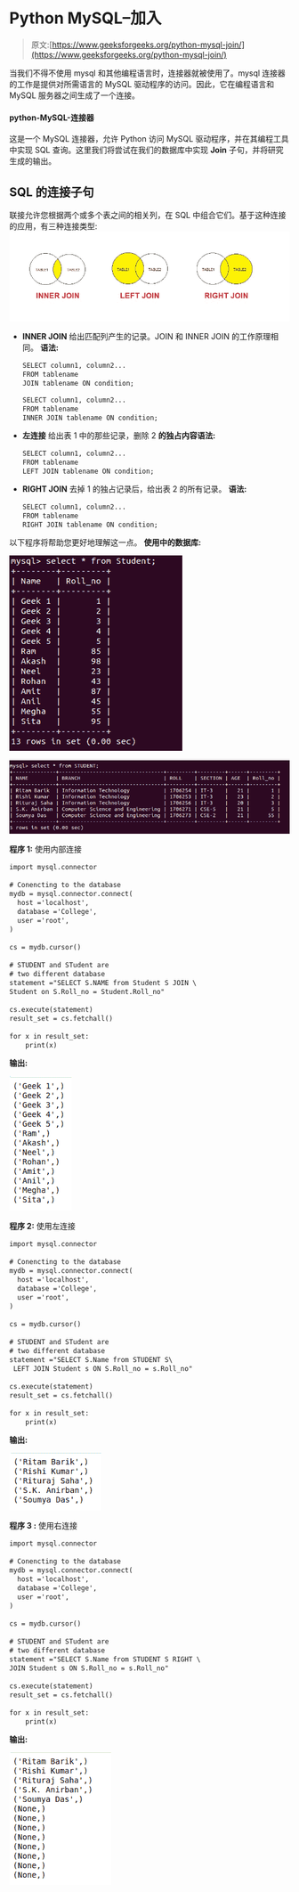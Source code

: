 # Python MySQL–加入

> 原文:[https://www.geeksforgeeks.org/python-mysql-join/](https://www.geeksforgeeks.org/python-mysql-join/)

当我们不得不使用 mysql 和其他编程语言时，连接器就被使用了。mysql 连接器的工作是提供对所需语言的 MySQL 驱动程序的访问。因此，它在编程语言和 MySQL 服务器之间生成了一个连接。

#### python-MySQL-连接器

这是一个 MySQL 连接器，允许 Python 访问 MySQL 驱动程序，并在其编程工具中实现 SQL 查询。这里我们将尝试在我们的数据库中实现 **Join** 子句，并将研究生成的输出。

## SQL 的连接子句

联接允许您根据两个或多个表之间的相关列，在 SQL 中组合它们。基于这种连接的应用，有三种连接类型:
![](img/9da44a601f1afd407de0e166ba88602c.png)

*   **INNER JOIN**
    给出匹配列产生的记录。JOIN 和 INNER JOIN 的工作原理相同。
    **语法:**

    ```
    SELECT column1, column2...
    FROM tablename
    JOIN tablename ON condition;
    ```

    ```
    SELECT column1, column2...
    FROM tablename
    INNER JOIN tablename ON condition;
    ```

*   **左连接**
    给出表 1 中的那些记录，删除 2
    **的独占内容语法:**

    ```
    SELECT column1, column2...
    FROM tablename
    LEFT JOIN tablename ON condition;
    ```

*   **RIGHT JOIN**
    去掉 1 的独占记录后，给出表 2 的所有记录。
    **语法:**

    ```
    SELECT column1, column2...
    FROM tablename
    RIGHT JOIN tablename ON condition;
    ```

以下程序将帮助您更好地理解这一点。
**使用中的数据库:**

![python-join-db1](img/4c823f2543170ee11a27987a17c9b7cc.png)

![python-join-db21](img/6ef34809aefdcf3386ef1420e8f8d3d7.png)

**程序 1:** 使用内部连接

```
import mysql.connector

# Conencting to the database
mydb = mysql.connector.connect(
  host ='localhost',
  database ='College',
  user ='root',
)

cs = mydb.cursor()

# STUDENT and STudent are
# two different database
statement ="SELECT S.NAME from Student S JOIN \
Student on S.Roll_no = Student.Roll_no"

cs.execute(statement)
result_set = cs.fetchall()

for x in result_set:
    print(x)
```

**输出:**

![python-join-1](img/ea20e184883b2f1232c742b08ce334ff.png)

**程序 2:** 使用左连接

```
import mysql.connector

# Conencting to the database
mydb = mysql.connector.connect(
  host ='localhost',
  database ='College',
  user ='root',
)

cs = mydb.cursor()

# STUDENT and STudent are
# two different database
statement ="SELECT S.Name from STUDENT S\
 LEFT JOIN Student s ON S.Roll_no = s.Roll_no"

cs.execute(statement)
result_set = cs.fetchall()

for x in result_set:
    print(x)
```

**输出:**

![python-join-2](img/1257d9e3caa7149ac526901cff1f8384.png)

**程序 3 :** 使用右连接

```
import mysql.connector

# Conencting to the database
mydb = mysql.connector.connect(
  host ='localhost',
  database ='College',
  user ='root',
)

cs = mydb.cursor()

# STUDENT and STudent are
# two different database
statement ="SELECT S.Name from STUDENT S RIGHT \
JOIN Student s ON S.Roll_no = s.Roll_no"

cs.execute(statement)
result_set = cs.fetchall()

for x in result_set:
    print(x)
```

**输出:**

![python-join-3](img/c0ec771a83ff94ad5ac123dcde453ea6.png)